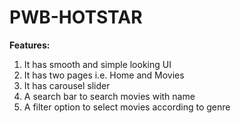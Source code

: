 # PWB-HOTSTAR
**Features:**
<ol>
 <li>It has smooth and simple looking UI</li>
 <li>It has two pages i.e. Home and Movies</li>
 <li>It has carousel slider</li>
 <li>A search bar to search movies with name</li>
 <li>A filter option to select movies according to genre</li>
</ol>

